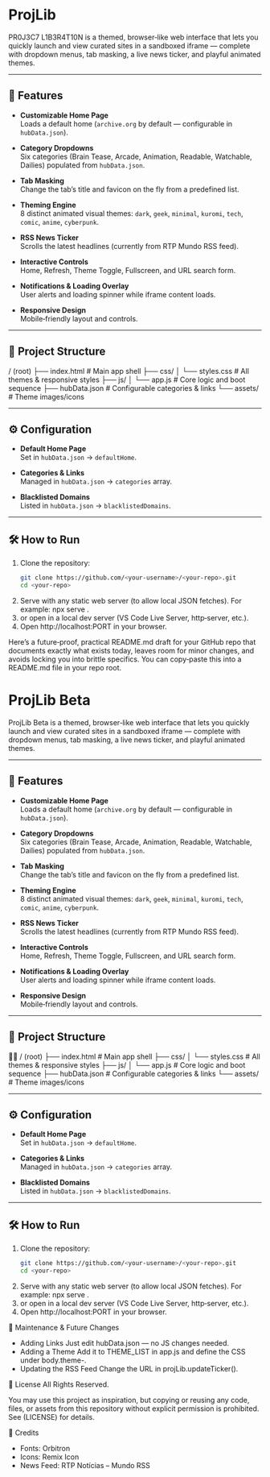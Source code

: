 # ProjLib

PR0J3C7 L1B3R4T10N is a themed, browser‑like web interface that lets you quickly launch and view curated sites in a sandboxed iframe — complete with dropdown menus, tab masking, a live news ticker, and playful animated themes.

---

## 🚀 Features

- **Customizable Home Page**  
  Loads a default home (`archive.org` by default — configurable in `hubData.json`).

- **Category Dropdowns**  
  Six categories (Brain Tease, Arcade, Animation, Readable, Watchable, Dailies) populated from `hubData.json`.

- **Tab Masking**  
  Change the tab’s title and favicon on the fly from a predefined list.

- **Theming Engine**  
  8 distinct animated visual themes:
  `dark`, `geek`, `minimal`, `kuromi`, `tech`, `comic`, `anime`, `cyberpunk`.

- **RSS News Ticker**  
  Scrolls the latest headlines (currently from RTP Mundo RSS feed).

- **Interactive Controls**  
  Home, Refresh, Theme Toggle, Fullscreen, and URL search form.

- **Notifications & Loading Overlay**  
  User alerts and loading spinner while iframe content loads.

- **Responsive Design**  
  Mobile‑friendly layout and controls.

---

## 📂 Project Structure
/ (root) ├── index.html          # Main app shell ├── css/ │   └── styles.css      # All themes & responsive styles ├── js/ │   └── app.js          # Core logic and boot sequence ├── hubData.json        # Configurable categories & links └── assets/             # Theme images/icons

---

## ⚙️ Configuration

- **Default Home Page**  
  Set in `hubData.json` → `defaultHome`.

- **Categories & Links**  
  Managed in `hubData.json` → `categories` array.

- **Blacklisted Domains**  
  Listed in `hubData.json` → `blacklistedDomains`.

---

## 🛠 How to Run

1. Clone the repository:
   ```bash
   git clone https://github.com/<your-username>/<your-repo>.git
   cd <your-repo>
2. Serve with any static web server (to allow local JSON fetches). For example:
npx serve .
2. or open in a local dev server (VS Code Live Server, http‑server, etc.).
3. Open http://localhost:PORT in your browser.

Here’s a future‑proof, practical README.md draft for your GitHub repo that documents exactly what exists today, leaves room for minor changes, and avoids locking you into brittle specifics.
You can copy‑paste this into a README.md file in your repo root.

# ProjLib Beta

ProjLib Beta is a themed, browser‑like web interface that lets you quickly launch and view curated sites in a sandboxed iframe — complete with dropdown menus, tab masking, a live news ticker, and playful animated themes.

---

## 🚀 Features

- **Customizable Home Page**  
  Loads a default home (`archive.org` by default — configurable in `hubData.json`).

- **Category Dropdowns**  
  Six categories (Brain Tease, Arcade, Animation, Readable, Watchable, Dailies) populated from `hubData.json`.

- **Tab Masking**  
  Change the tab’s title and favicon on the fly from a predefined list.

- **Theming Engine**  
  8 distinct animated visual themes:
  `dark`, `geek`, `minimal`, `kuromi`, `tech`, `comic`, `anime`, `cyberpunk`.

- **RSS News Ticker**  
  Scrolls the latest headlines (currently from RTP Mundo RSS feed).

- **Interactive Controls**  
  Home, Refresh, Theme Toggle, Fullscreen, and URL search form.

- **Notifications & Loading Overlay**  
  User alerts and loading spinner while iframe content loads.

- **Responsive Design**  
  Mobile‑friendly layout and controls.

---

## 📂 Project Structure


/ (root) ├── index.html          # Main app shell ├── css/ │   └── styles.css      # All themes & responsive styles ├── js/ │   └── app.js          # Core logic and boot sequence ├── hubData.json        # Configurable categories & links └── assets/             # Theme images/icons

---

## ⚙️ Configuration

- **Default Home Page**  
  Set in `hubData.json` → `defaultHome`.

- **Categories & Links**  
  Managed in `hubData.json` → `categories` array.

- **Blacklisted Domains**  
  Listed in `hubData.json` → `blacklistedDomains`.

---

## 🛠 How to Run

1. Clone the repository:
   ```bash
   git clone https://github.com/<your-username>/<your-repo>.git
   cd <your-repo>


2. Serve with any static web server (to allow local JSON fetches). For example:
npx serve .
2. or open in a local dev server (VS Code Live Server, http‑server, etc.).
3. Open http://localhost:PORT in your browser.

🔧 Maintenance & Future Changes
- Adding Links
Just edit hubData.json — no JS changes needed.
- Adding a Theme
Add it to THEME_LIST in app.js and define the CSS under body.theme-<name>.
- Updating the RSS Feed
Change the URL in projLib.updateTicker().

📜 License
All Rights Reserved.

You may use this project as inspiration, but copying or reusing any code, files, or assets from this repository without explicit permission is prohibited.
See (LICENSE) for details.

🙌 Credits
- Fonts: Orbitron
- Icons: Remix Icon
- News Feed: RTP Notícias – Mundo RSS
